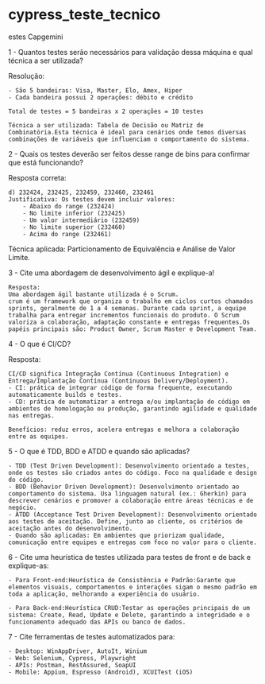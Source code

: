 # cypress_teste_tecnico

estes Capgemini

1 - Quantos testes serão necessários para validação dessa máquina e qual técnica a ser utilizada?

Resolução:

    - São 5 bandeiras: Visa, Master, Elo, Amex, Hiper
    - Cada bandeira possui 2 operações: débito e crédito
    
    Total de testes = 5 bandeiras x 2 operações = 10 testes
    
    Técnica a ser utilizada: Tabela de Decisão ou Matriz de Combinatória.Esta técnica é ideal para cenários onde temos diversas combinações de variáveis que influenciam o comportamento do sistema.

2 - Quais os testes deverão ser feitos desse range de bins para confirmar que está funcionando?

Resposta correta: 

    d) 232424, 232425, 232459, 232460, 232461
    Justificativa: Os testes devem incluir valores:
        - Abaixo do range (232424)
        - No limite inferior (232425)
        - Um valor intermediário (232459)
        - No limite superior (232460)
        - Acima do range (232461)
Técnica aplicada: Particionamento de Equivalência e Análise de Valor Limite.

3 - Cite uma abordagem de desenvolvimento ágil e explique-a!

    Resposta:
    Uma abordagem ágil bastante utilizada é o Scrum.
    crum é um framework que organiza o trabalho em ciclos curtos chamados sprints, geralmente de 1 a 4 semanas. Durante cada sprint, a equipe trabalha para entregar incrementos funcionais do produto. O Scrum valoriza a colaboração, adaptação constante e entregas frequentes.Os papéis principais são: Product Owner, Scrum Master e Development Team.

4 - O que é CI/CD?

Resposta:

    CI/CD significa Integração Contínua (Continuous Integration) e Entrega/Implantação Contínua (Continuous Delivery/Deployment).
    - CI: prática de integrar código de forma frequente, executando automaticamente builds e testes.
    - CD: prática de automatizar a entrega e/ou implantação do código em ambientes de homologação ou produção, garantindo agilidade e qualidade nas entregas.
    
    Benefícios: reduz erros, acelera entregas e melhora a colaboração entre as equipes.

5 - O que é TDD, BDD e ATDD e quando são aplicadas?

    - TDD (Test Driven Development): Desenvolvimento orientado a testes, onde os testes são criados antes do código. Foco na qualidade e design do código.
    - BDD (Behavior Driven Development): Desenvolvimento orientado ao comportamento do sistema. Usa linguagem natural (ex.: Gherkin) para descrever cenários e promover a colaboração entre áreas técnicas e de negócio.
    - ATDD (Acceptance Test Driven Development): Desenvolvimento orientado aos testes de aceitação. Define, junto ao cliente, os critérios de aceitação antes do desenvolvimento.
    - Quando são aplicadas: Em ambientes que priorizam qualidade, comunicação entre equipes e entregas com foco no valor para o cliente.

6 - Cite uma heurística de testes utilizada para testes de front e de back e explique-as:

    - Para Front-end:Heurística de Consistência e Padrão:Garante que elementos visuais, comportamentos e interações sigam o mesmo padrão em toda a aplicação, melhorando a experiência do usuário.

    - Para Back-end:Heurística CRUD:Testar as operações principais de um sistema: Create, Read, Update e Delete, garantindo a integridade e o funcionamento adequado das APIs ou banco de dados.

7 - Cite ferramentas de testes automatizados para:

    - Desktop: WinAppDriver, AutoIt, Winium
    - Web: Selenium, Cypress, Playwright
    - APIs: Postman, RestAssured, SoapUI
    - Mobile: Appium, Espresso (Android), XCUITest (iOS)
